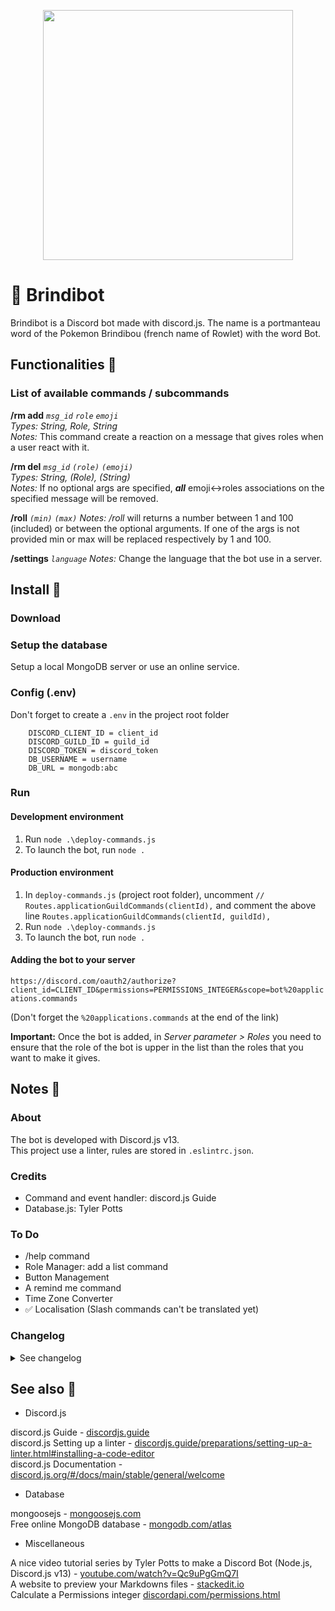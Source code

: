 
<p style="text-align:center;">
	<img src="https://repository-images.githubusercontent.com/461631152/e6d159a6-611c-4dbc-beaa-399c79076b9f" width="400">
</p>

# 🦉 Brindibot
Brindibot is a Discord bot made with discord.js. The name is a portmanteau word of the Pokemon Brindibou (french name of Rowlet) with the word Bot.

## Functionalities 🧰
### List of available commands / subcommands
**/rm add** _`msg_id`  `role` `emoji`_  
_Types: String, Role, String_  
_Notes:_ This command create a reaction on a message that gives roles when a user react with it.

**/rm del** _`msg_id` `(role)` `(emoji)`_  
_Types: String, (Role), (String)_  
_Notes:_ If no optional args are specified, ***all*** emoji<->roles associations on the specified message will be removed.

**/roll** _`(min)` `(max)`_
_Notes:_ _/roll_ will returns a number between 1 and 100 (included) or between the optional arguments. If one of the args is not provided min or max will be replaced respectively by 1 and 100.

**/settings** _`language`_
_Notes:_ Change the language that the bot use in a server.


## Install 🔧
### Download

### Setup the database
Setup a local MongoDB server or use an online service.

### Config (.env)
Don't forget to create a `.env` in the project root folder

```
	DISCORD_CLIENT_ID = client_id
	DISCORD_GUILD_ID = guild_id
	DISCORD_TOKEN = discord_token
	DB_USERNAME = username
	DB_URL = mongodb:abc
```

### Run

#### Development environment
1. Run `node .\deploy-commands.js`
2. To launch the bot, run `node .`

#### Production environment
1. In `deploy-commands.js` (project root folder), uncomment `// Routes.applicationGuildCommands(clientId),` and comment the above line `Routes.applicationGuildCommands(clientId, guildId),`
2. Run `node .\deploy-commands.js`
3. To launch the bot, run `node .`

#### Adding the bot to your server
`https://discord.com/oauth2/authorize?client_id=CLIENT_ID&permissions=PERMISSIONS_INTEGER&scope=bot%20applications.commands`  

(Don't forget the `%20applications.commands` at the end of the link)

**Important:** Once the bot is added, in *Server parameter > Roles* you need to ensure that the role of the bot is upper in the list than the roles that you want to make it gives.

## Notes 📝
### About
The bot is developed with Discord.js v13.  
This project use a linter, rules are stored in `.eslintrc.json`.

### Credits
- Command and event handler: discord.js Guide
- Database.js: Tyler Potts

### To Do
- /help command
- Role Manager: add a list command
- Button Management
- A remind me command
- Time Zone Converter
- ✅ Localisation (Slash commands can't be translated yet)

### Changelog
<details>
  <summary>See changelog</summary>

*Brindibot v1.1.0*
- `/roll` have now two optional args to let the user decide range of the roll.
- Localisation system; to change the language the bot use type `/settings language`.  
Supported languages: English (en) and French (fr).

*Brindibot v1.0.0* (release)

</details>

## See also 🔗
- Discord.js

discord.js Guide - [discordjs.guide](https://discordjs.guide)  
discord.js Setting up a linter - [discordjs.guide/preparations/setting-up-a-linter.html#installing-a-code-editor](https://discordjs.guide/preparations/setting-up-a-linter.html#installing-a-code-editor)  
discord.js Documentation - [discord.js.org/#/docs/main/stable/general/welcome](https://discord.js.org/#/docs/main/stable/general/welcome)

- Database

mongoosejs - [mongoosejs.com](https://mongoosejs.com)  
Free online MongoDB database - [mongodb.com/atlas](https://www.mongodb.com/atlas)

- Miscellaneous

A nice video tutorial series by Tyler Potts to make a Discord Bot  (Node.js, Discord.js v13) - [youtube.com/watch?v=Qc9uPgGmQ7I](https://www.youtube.com/watch?v=Qc9uPgGmQ7I)  
A website to preview your Markdowns files - [stackedit.io](https://stackedit.io/)  
Calculate a Permissions integer [discordapi.com/permissions.html](https://discordapi.com/permissions.html)
